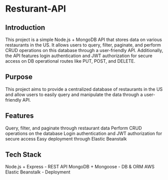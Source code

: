 # Resturant-API

## Introduction
This project is a simple Node.js + MongoDB API that stores data on various restaurants in the US. It allows users to query, filter, paginate, and perform CRUD operations on this database through a user-friendly API. Additionally, the API features login authentication and JWT authorization for secure access on DB operational routes like PUT, POST, and DELETE.

## Purpose
This project aims to provide a centralized database of restaurants in the US and allow users to easily query and manipulate the data through a user-friendly API.

## Features
Query, filter, and paginate through restaurant data
Perform CRUD operations on the database
Login authentication and JWT authorization for secure access
Easy deployment through Elastic Beanstalk

## Tech Stack
Node.js + Express - REST API
MongoDB + Mongoose - DB & ORM
AWS Elastic Beanstalk - Deployment
